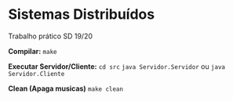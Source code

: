 # Sistemas Distribuídos
Trabalho prático SD 19/20

**Compilar:**
`make`

**Executar Servidor/Cliente:**
`cd src`
`java Servidor.Servidor`
ou
`java Servidor.Cliente`

**Clean (Apaga musicas)**
`make clean`
